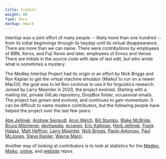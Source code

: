 ```yaml
---
title: Credits
weight: 80
type: docs
markup: mmark
---
```


Interlisp was a joint effort of many people -- likely more than one hundred -- from its initial beginnings through its heyday until its virtual disappearance. There are more than we can name. There were contributions by employees of BBN, Xerox, and Fuji Xerox and later, employees of Envos and Venue. There are initials in the source code with date of last edit, but who wrote what is sometimes a mystery.

<!-- We do have a list of those we remember who are no longer with us [In Memoriam](/medley/history/in-memoriam). -->

The Medley Interlisp Project had its origin in an effort by Nick Briggs and Ron Kaplan to get the virtual machine emulator (Maiko) to run on a newer MacOS; the goal was to let Ron continue to use it for linguistics research. Joined by Larry Masinter in 2020, the project evolved. Starting with a mailing list, private GitLab repository, DropBox folder, occasional emails. The project has grown and evolved, and continues to gain momentum. It can be difficult to name modern contributors, but the following people have helped the project over the last few years:

[Abe Jellinek](https://github.com/AbeJellinek), [Andrew Sengudl](https://github.com/phantomics), [Arun Welch](https://github.com/Anzus),  [Bill Stumbo](https://github.com/stumbo), [Blake McBride](https://github.com/blakemcbride), [Bruce Mitchener](https://github.com/waywardmonkeys),   [devhawala](https://github.com/devhawala),  [ecraven](https://github.com/ecraven), [Eric Kaltman](https://github.com/ekaltman), [Herb Jellinek](https://github.com/hjellinek),   [Frank Halasz](https://github.com/fghalasz),   [Matt Heffron](https://github.com/MattHeffron), [Larry Masinter](https://github.com/masinter), [Nick Briggs](https://github.com/nbriggs), [Paolo Amoroso](https://github.com/pamoroso), [Paul McJones](https://github.com/pmcjones), [Steve Kaisler](https://github.com/skaisler1), [Wayne Marci](https://www.linkedin.com/in/waynemarci).

Another way of looking at contributors is to look at statistics for the [Medley](https://github.com/Interlisp/medley/graphs/contributors), [Maiko](https://github.com/Interlisp/maiko/graphs/contributors), [online](https::/github.com/Interlisp/online/graphs/contributors), and [website](https://github.com/Interlisp/Interlisp/Interlisp.github.io/graphs/contributors) repos.
